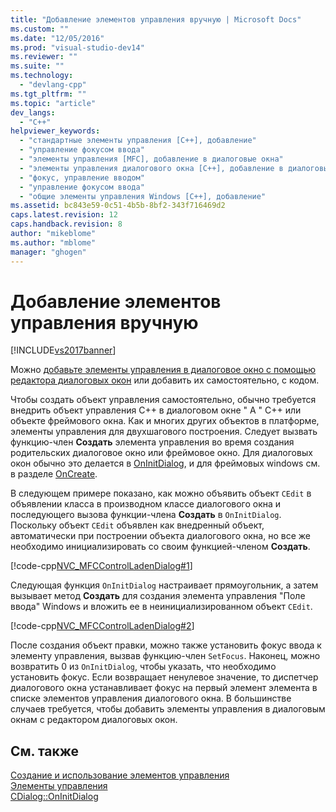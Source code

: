 ```yaml
---
title: "Добавление элементов управления вручную | Microsoft Docs"
ms.custom: ""
ms.date: "12/05/2016"
ms.prod: "visual-studio-dev14"
ms.reviewer: ""
ms.suite: ""
ms.technology: 
  - "devlang-cpp"
ms.tgt_pltfrm: ""
ms.topic: "article"
dev_langs: 
  - "C++"
helpviewer_keywords: 
  - "стандартные элементы управления [C++], добавление"
  - "управление фокусом ввода"
  - "элементы управления [MFC], добавление в диалоговые окна"
  - "элементы управления диалогового окна [C++], добавление в диалоговые окна"
  - "фокус, управление вводом"
  - "управление фокусом ввода"
  - "общие элементы управления Windows [C++], добавление"
ms.assetid: bc843e59-0c51-4b5b-8bf2-343f716469d2
caps.latest.revision: 12
caps.handback.revision: 8
author: "mikeblome"
ms.author: "mblome"
manager: "ghogen"
---
```

# Добавление элементов управления вручную
[!INCLUDE[vs2017banner](../assembler/inline/includes/vs2017banner.md)]

Можно [добавьте элементы управления в диалоговое окно с помощью редактора диалоговых окон](../mfc/using-the-dialog-editor-to-add-controls.md) или добавить их самостоятельно, с кодом.  
  
 Чтобы создать объект управления самостоятельно, обычно требуется внедрить объект управления C\+\+ в диалоговом окне " A " C\+\+ или объекте фреймового окна.  Как и многих других объектов в платформе, элементы управления для двухшагового построения.  Следует вызвать функцию\-член **Создать** элемента управления во время создания родительских диалоговое окно или фреймовое окно.  Для диалоговых окон обычно это делается в [OnInitDialog](../Topic/CDialog::OnInitDialog.md), и для фреймовых windows см. в разделе [OnCreate](../Topic/CWnd::OnCreate.md).  
  
 В следующем примере показано, как можно объявить объект `CEdit` в объявлении класса в производном классе диалогового окна и последующего вызова функции\-члена **Создать** в `OnInitDialog`.  Поскольку объект `CEdit` объявлен как внедренный объект, автоматически при построении объекта диалогового окна, но все же необходимо инициализировать со своим функцией\-членом **Создать**.  
  
 [!code-cpp[NVC_MFCControlLadenDialog#1](../mfc/codesnippet/CPP/adding-controls-by-hand_1.h)]  
  
 Следующая функция `OnInitDialog` настраивает прямоугольник, а затем вызывает метод **Создать** для создания элемента управления "Поле ввода" Windows и вложить ее в неинициализированном объект `CEdit`.  
  
 [!code-cpp[NVC_MFCControlLadenDialog#2](../mfc/codesnippet/CPP/adding-controls-by-hand_2.cpp)]  
  
 После создания объект правки, можно также установить фокус ввода к элементу управления, вызвав функцию\-член `SetFocus`.  Наконец, можно возвратить 0 из `OnInitDialog`, чтобы указать, что необходимо установить фокус.  Если возвращает ненулевое значение, то диспетчер диалогового окна устанавливает фокус на первый элемент элемента в списке элементов управления диалогового окна.  В большинстве случаев требуется, чтобы добавить элементы управления в диалоговым окнам с редактором диалоговых окон.  
  
## См. также  
 [Создание и использование элементов управления](../mfc/making-and-using-controls.md)   
 [Элементы управления](../mfc/controls-mfc.md)   
 [CDialog::OnInitDialog](../Topic/CDialog::OnInitDialog.md)